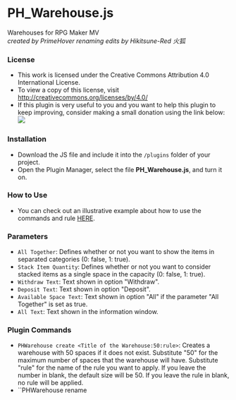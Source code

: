 # PH_Warehouse.js
Warehouses for RPG Maker MV     
*created by PrimeHover*
*renaming edits by Hikitsune-Red 火狐*

### License
* This work is licensed under the Creative Commons Attribution 4.0 International License.
* To view a copy of this license, visit http://creativecommons.org/licenses/by/4.0/
* If this plugin is very useful to you and you want to help this plugin to keep improving, consider making a small donation using the link below:     
[![](https://www.paypalobjects.com/en_US/i/btn/btn_donate_LG.gif)](https://www.paypal.com/cgi-bin/webscr?cmd=_s-xclick&hosted_button_id=Q7CRGSXWBSP22)

### Installation
* Download the JS file and include it into the ```/plugins``` folder of your project.
* Open the Plugin Manager, select the file **PH_Warehouse.js**, and turn it on.

### How to Use
* You can check out an illustrative example about how to use the commands and rule [HERE](http://primehover.gufernandes.com.br/ph-warehouse).

### Parameters
* ``All Together``: Defines whether or not you want to show the items in separated categories (0: false, 1: true).
* ``Stack Item Quantity``: Defines whether or not you want to consider stacked items as a single space in the capacity (0: false, 1: true).
* ``Withdraw Text``: Text shown in option "Withdraw".
* ``Deposit Text``: Text shown in option "Deposit".
* ``Available Space Text``: Text shown in option "All" if the parameter "All Together" is set as true.
* ``All Text``: Text shown in the information window.

### Plugin Commands
* ``PHWarehouse create <Title of the Warehouse:50:rule>``: Creates a warehouse with 50 spaces if it does not exist. Substitute "50" for the maximum number of spaces that the warehouse will have. Substitute "rule" for the name of the rule you want to apply. If you leave the number in blank, the default size will be 50. If you leave the rule in blank, no rule will be applied.
* ``PHWarehouse rename <Title of the Warehouse:New Warehouse Name>	# Renames a warehouse
* ``PHWarehouse show <Title of the Warehouse>``: Shows a warehouse on the screen.
* ``PHWarehouse remove <Title of the Warehouse>``: Removes a warehouse and its remaining items.
* ``PHWarehouse loot item <Title of the Warehouse:id:quantity>``: Add an item for loot bonus inside a created warehouse.
* ``PHWarehouse loot weapon <Title of the Warehouse:id:quantity>``: Add a weapon for loot bonus inside a created warehouse.
* ``PHWarehouse loot armor <Title of the Warehouse:id:quantity>``: Add an armor for loot bonus inside a created warehouse.
* ``PHWarehouse loot keyItem <Title of the Warehouse:id:quantity>``: Add a key item for loot bonus inside a created warehouse.
* ``PHWarehouse add item <Title of the Warehouse:id:quantity>``: Add an item immediately inside a created warehouse.
* ``PHWarehouse add weapon <Title of the Warehouse:id:quantity>``: Add a weapon immediately inside a created warehouse.
* ``PHWarehouse add armor <Title of the Warehouse:id:quantity>``: Add an armor immediately inside a created warehouse.
* ``PHWarehouse add keyItem <Title of the Warehouse:id:quantity>``: Add a key item immediately inside a created warehouse.
* ``PHWarehouse capacity set <Title of the Warehouse:quantity>``: Set a new maximum capacity for a warehouse already created.
* ``PHWarehouse capacity increase <Title of the Warehouse:quantity>``: Increase the maximum capacity for a warehouse already created.
* ``PHWarehouse capacity decrease <Title of the Warehouse:quantity>``: Decrease the maximum capacity for a warehouse already created.

### Script Calls
* ``PHPlugins.PHWarehouse.getMaxCapacity("Title of the Warehouse")``: Gets the maximum capacity of a warehouse (returns a number).
* ``PHPlugins.PHWarehouse.getCurrentCapacity("Title of the Warehouse")``: Gets the current capacity of a warehouse (returns a number).
* ``PHPlugins.PHWarehouse.exist("Title of the Warehouse")``: Checks if a warehouse exists (returns true or false).
* ``PHPlugins.PHWarehouse.hasItem("Title of the Warehouse", id);``: Verifies if a warehouse has a particular item and returns the quantity of this item inside the warehouse.
* ``PHPlugins.PHWarehouse.hasWeapon("Title of the Warehouse", id);``: Verifies if a warehouse has a particular weapon and returns the quantity of this item inside the warehouse.
* ``PHPlugins.PHWarehouse.hasArmor("Title of the Warehouse", id);``: Verifies if a warehouse has a particular armor and returns the quantity of this item inside the warehouse.
* ``PHPlugins.PHWarehouse.hasKeyItem("Title of the Warehouse", id);``: Verifies if a warehouse has a particular key item and returns the quantity of this item inside the warehouse.

### Rule Configuration
Rules are a simple way to manage which items you can store in a specific warehouse.
In order to create a rule for your warehouse, you have to create a Common Event in the database called "PHWarehouse".
Inside of that Common Event, you will create some comments in order to populate the rules for warehouses.
These comments must have the following format:

``{Title of the Rule}``    
``[commands]``

The ``[commands]`` you can specify are as follow:

* ``item: 1`` (Just allow the storage of the item with id 1)
* ``item: 1, 2, 3, 4`` (Allows the storage of items with id 1, 2, 3 and 4)
* ``item: no`` (Does not allow the storage of items)
* ``item-n: 1`` (Allows the storage of any item except the one with id 1)
* (If you don't specify the command "item" in the rule, all items will be allowed to be stored)

* ``weapon: 1`` (Just allow the storage of the weapon with id 1)
* ``weapon: 1, 2, 3, 4`` (Allows the storage of weapons with id 1, 2, 3 and 4)
* ``weapon: no`` (Does not allow the storage of weapons)
* ``weapon-n: 1`` (Allows the storage of any weapon except the one with id 1)
* (If you don't specify the command "weapon" in the rule, all weapons will be allowed to be stored)

* ``armor: 1`` (Just allow the storage of the armor with id 1)
* ``armor: 1, 2, 3, 4`` (Allows the storage of armors with id 1, 2, 3 and 4)
* ``armor: no`` (Does not allow the storage of armors)
* ``armor-n: 1`` (Allows the storage of any armor except the one with id 1)
* (If you don't specify the command "armor" in the rule, all armors will be allowed to be stored)

* ``keyItem: 1`` (Just allow the storage of the key item with id 1)
* ``keyItem: 1, 2, 3, 4`` (Allows the storage of key items with id 1, 2, 3 and 4)
* ``keyItem: no`` (Does not allow the storage of key items)
* ``keyItem-n: 1`` (Allows the storage of any key item except the one with id 1)
* (If you don't specify the command "keyItem" in the rule, all key items will be allowed to be stored)

### ChangeLog
* 12/31/2016: Version 1.2.1red (Edited in some simple renaming functionality)
* 05/30/2016: Version 1.2.1 (Stack items as a single space in your storage. Increase/Decrease the maximum capacity of a warehouse. Bug fixes).
* 05/29/2016: Version 1.2 (All Together option allows you to see all the items in just one category. It also provides compatibility with ``Shaz_NoCategory`` and ``MrTS_LimitedInventory`` plugins).
* 11/19/2015: Bug fixed in the global variable that receives the parameters. Also, a small modification in the Script commands.
* 11/17/2015: Version 1.1
* 11/16/2015: Fixed issue that allowed items remain in the storage after initiating a new game.
* 11/14/2015: Version 1.0
